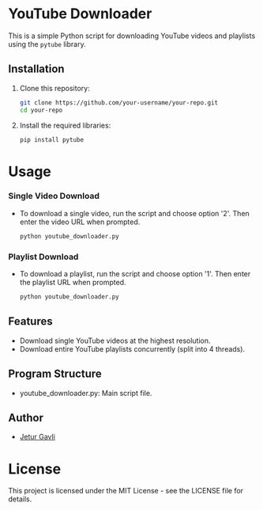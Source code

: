 # YouTube Downloader

This is a simple Python script for downloading YouTube videos and playlists using the `pytube` library.

## Installation

1. Clone this repository:
   ```bash
   git clone https://github.com/your-username/your-repo.git
   cd your-repo

2. Install the required libraries:
    ```bash
    pip install pytube

# Usage
### Single Video Download
- To download a single video, run the script and choose option '2'. Then enter the video URL when prompted.
    ```bash
    python youtube_downloader.py
    
### Playlist Download
- To download a playlist, run the script and choose option '1'. Then enter the playlist URL when prompted.
    ```bash
    python youtube_downloader.py

## Features
- Download single YouTube videos at the highest resolution.
- Download entire YouTube playlists concurrently (split into 4 threads).

## Program Structure
- youtube_downloader.py: Main script file.

## Author
- [Jetur Gavli](https://www.github.com/jeturgavli)

# License
This project is licensed under the MIT License - see the LICENSE file for details.